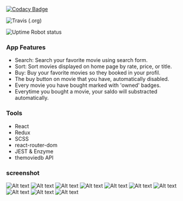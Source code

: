 [![Codacy Badge](https://api.codacy.com/project/badge/Grade/17499a63e9f2436eb508eca39c0850c6)](https://www.codacy.com/app/syahrulutomo/magnifie?utm_source=github.com&amp;utm_medium=referral&amp;utm_content=syahrulutomo/magnifie&amp;utm_campaign=Badge_Grade)

![Travis (.org)](https://img.shields.io/travis/syahrulutomo/magnifie)

![Uptime Robot status](https://img.shields.io/uptimerobot/status/m783175725-06de25fd4dcf80e3cb952836)

### App Features

* Search: Search your favorite movie using search form.
* Sort: Sort movies displayed on home page by rate, price, or title.
* Buy: Buy your favorite movies so they booked in your profil. 
* The buy button on movie that you have, automatically disabled.
* Every movie you have bought marked with 'owned' badges.
* Everytime you bought a movie, your saldo will substracted automatically.

### Tools

* React
* Redux
* SCSS
* react-router-dom
* JEST & Enzyme
* themoviedb API

### screenshot

![Alt text](/screenshot/mobile-view.png?raw=true "mobile-view")
![Alt text](/screenshot/tablet-view.png?raw=true "tablet-view")
![Alt text](/screenshot/laptop-view.png?raw=true "laptop-view")
![Alt text](/screenshot/sortbytitle-view.png?raw=true "sortbytitle")
![Alt text](/screenshot/sortbyrate-view.png?raw=true "sortbyrate")
![Alt text](/screenshot/sortbyprice.png?raw=true "sortbyprice")
![Alt text](/screenshot/search.png?raw=true "search")
![Alt text](/screenshot/detail1.png?raw=true "detail1")
![Alt text](/screenshot/detail2.png?raw=true "detail2")
![Alt text](/screenshot/owned.png?raw=true "owned")
